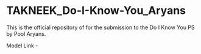 # TAKNEEK_Do-I-Know-You_Aryans

This is the official repository of for the submission to the Do I Know You PS by Pool Aryans. 

Model Link - 
